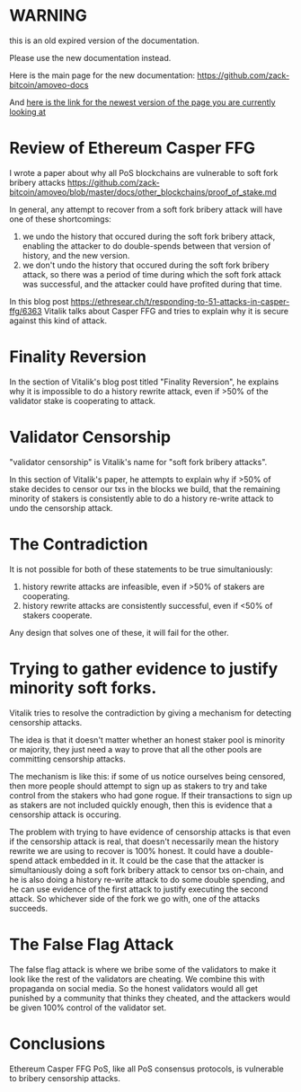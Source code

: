 WARNING
========

this is an old expired version of the documentation.

Please use the new documentation instead. 

Here is the main page for the new documentation: https://github.com/zack-bitcoin/amoveo-docs 

And [here is the link for the newest version of the page you are currently looking at](https://github.com/zack-bitcoin/amoveo-docs/blob/master//other_blockchains/ethereum_casper_ffg.md)

Review of Ethereum Casper FFG
==========

I wrote a paper about why all PoS blockchains are vulnerable to soft fork bribery attacks https://github.com/zack-bitcoin/amoveo/blob/master/docs/other_blockchains/proof_of_stake.md

In general, any attempt to recover from a soft fork bribery attack will have one of these shortcomings:
1) we undo the history that occured during the soft fork bribery attack, enabling the attacker to do double-spends between that version of history, and the new version.
2) we don't undo the history that occured during the soft fork bribery attack, so there was a period of time during which the soft fork attack was successful, and the attacker could have profited during that time.

In this blog post https://ethresear.ch/t/responding-to-51-attacks-in-casper-ffg/6363
Vitalik talks about Casper FFG and tries to explain why it is secure against this kind of attack.

Finality Reversion
==========

In the section of Vitalik's blog post titled "Finality Reversion", he explains why it is impossible to do a history rewrite attack, even if >50% of the validator stake is cooperating to attack.

Validator Censorship
==========

"validator censorship" is Vitalik's name for "soft fork bribery attacks".

In this section of Vitalik's paper, he attempts to explain why if >50% of stake decides to censor our txs in the blocks we build, that the remaining minority of stakers is consistently able to do a history re-write attack to undo the censorship attack.

The Contradiction
==========

It is not possible for both of these statements to be true simultaniously:

1) history rewrite attacks are infeasible, even if >50% of stakers are cooperating.
2) history rewrite attacks are consistently successful, even if <50% of stakers cooperate.

Any design that solves one of these, it will fail for the other.

Trying to gather evidence to justify minority soft forks.
==========

Vitalik tries to resolve the contradiction by giving a mechanism for detecting censorship attacks.

The idea is that it doesn't matter whether an honest staker pool is minority or majority, they just need a way to prove that all the other pools are committing censorship attacks.

The mechanism is like this: if some of us notice ourselves being censored, then more people should attempt to sign up as stakers to try and take control from the stakers who had gone rogue. If their transactions to sign up as stakers are not included quickly enough, then this is evidence that a censorship attack is occuring.

The problem with trying to have evidence of censorship attacks is that even if the censorship attack is real, that doesn't necessarily mean the history rewrite we are using to recover is 100% honest. It could have a double-spend attack embedded in it. It could be the case that the attacker is simultaniously doing a soft fork bribery attack to censor txs on-chain, and he is also doing a history re-write attack to do some double spending, and he can use evidence of the first attack to justify executing the second attack. So whichever side of the fork we go with, one of the attacks succeeds.

The False Flag Attack
=======

The false flag attack is where we bribe some of the validators to make it look like the rest of the validators are cheating. We combine this with propaganda on social media.
So the honest validators would all get punished by a community that thinks they cheated, and the attackers would be given 100% control of the validator set.

Conclusions
=======

Ethereum Casper FFG PoS, like all PoS consensus protocols, is vulnerable to bribery censorship attacks.

